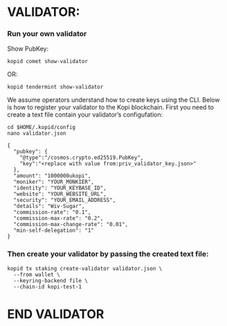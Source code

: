 
# VALIDATOR:

### Run your own validator

Show PubKey:
```
kopid comet show-validator
```

OR:
```
kopid tendermint show-validator
```

We assume operators understand how to create keys using the CLI. Below is how to register your validator to the Kopi blockchain. First you need to create a text file contain your validator’s configufation:

```
cd $HOME/.kopid/config
nano validator.json
```

```
{
  "pubkey": {
    "@type":"/cosmos.crypto.ed25519.PubKey",
    "key":"<replace with value from:priv_validator_key.json>"
  },
  "amount": "1000000ukopi",
  "moniker": "YOUR_MONKIER",
  "identity": "YOUR_KEYBASE_ID",
  "website": "YOUR_WEBSITE_URL",
  "security": "YOUR_EMAIL_ADDRESS",
  "details": "Wiv-Sugar",
  "commission-rate": "0.1",
  "commission-max-rate": "0.2",
  "commission-max-change-rate": "0.01",
  "min-self-delegation": "1"
}
```

### Then create your validator by passing the created text file:
```
kopid tx staking create-validator validator.json \
  --from wallet \
  --keyring-backend file \
  --chain-id kopi-test-1
```
# END VALIDATOR
